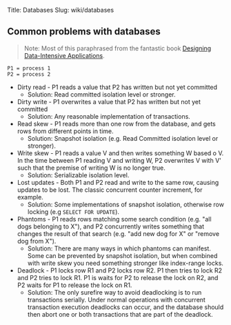 Title: Databases
Slug: wiki/databases

## Common problems with databases

> Note: Most of this paraphrased from the fantastic book [Designing Data-Intensive
Applications](https://www.oreilly.com/library/view/designing-data-intensive-applications/9781491903063/).

```
P1 = process 1
P2 = process 2
```

* Dirty read - P1 reads a value that P2 has written but not yet committed
    - Solution: Read committed isolation level or stronger.
* Dirty write - P1 overwrites a value that P2 has written but not yet committed
    - Solution: Any reasonable implementation of transactions.
* Read skew - P1 reads more than one row from the database, and gets rows from
  different points in time.
    - Solution: Snapshot isolation (e.g. Read Committed isolation level or stronger).
* Write skew - P1 reads a value V and then writes something W based o V.
  In the time between P1 reading V and writing W, P2 overwrites V with V'
  such that the premise of writing W is no longer true.
    - Solution: Serializable isolation level.
* Lost updates - Both P1 and P2 read and write to the same row, causing updates
  to be lost. The classic concurrent counter increment, for example.
    - Solution: Some implementations of snapshot isolation, otherwise row
      locking (e.g `SELECT FOR UPDATE`).
* Phantoms - P1 reads rows matching some search condition (e.g. "all dogs
  belonging to X"), and P2 concurrently writes something that changes the
  result of that search (e.g. "add new dog for X" or "remove dog from X").
    - Solution: There are many ways in which phantoms can manifest. Some can be
      prevented by snapshot isolation, but when combined with write skew you
      need something stronger like index-range locks.
* Deadlock - P1 locks row R1 and P2 locks row R2. P1 then tries to lock R2 and
  P2 tries to lock R1. P1 is waits for P2 to release the lock on R2, and P2
  waits for P1 to release the lock on R1.
    - Solution: The only surefire way to avoid deadlocking is to run
      transactions serially. Under normal operations with concurrent
      transaction execution deadlocks can occur, and the database should then
      abort one or both transactions that are part of the deadlock.


